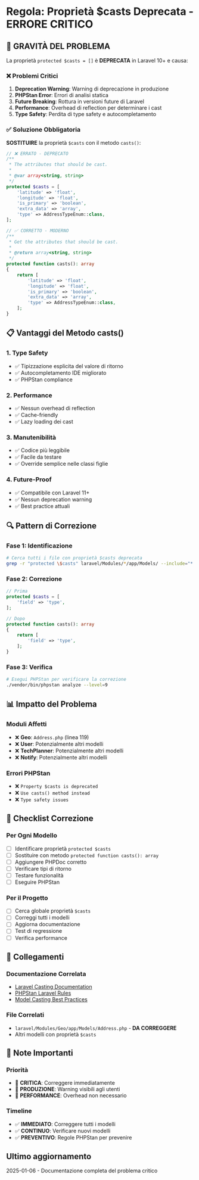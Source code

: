 # Regola: Proprietà $casts Deprecata - ERRORE CRITICO

## 🚨 GRAVITÀ DEL PROBLEMA

La proprietà `protected $casts = []` è **DEPRECATA** in Laravel 10+ e causa:

### ❌ Problemi Critici
1. **Deprecation Warning**: Warning di deprecazione in produzione
2. **PHPStan Error**: Errori di analisi statica
3. **Future Breaking**: Rottura in versioni future di Laravel
4. **Performance**: Overhead di reflection per determinare i cast
5. **Type Safety**: Perdita di type safety e autocompletamento

### ✅ Soluzione Obbligatoria

**SOSTITUIRE** la proprietà `$casts` con il metodo `casts()`:

```php
// ❌ ERRATO - DEPRECATO
/**
 * The attributes that should be cast.
 *
 * @var array<string, string>
 */
protected $casts = [
    'latitude' => 'float',
    'longitude' => 'float',
    'is_primary' => 'boolean',
    'extra_data' => 'array',
    'type' => AddressTypeEnum::class,
];

// ✅ CORRETTO - MODERNO
/**
 * Get the attributes that should be cast.
 *
 * @return array<string, string>
 */
protected function casts(): array
{
    return [
        'latitude' => 'float',
        'longitude' => 'float',
        'is_primary' => 'boolean',
        'extra_data' => 'array',
        'type' => AddressTypeEnum::class,
    ];
}
```

## 📋 Vantaggi del Metodo casts()

### 1. **Type Safety**
- ✅ Tipizzazione esplicita del valore di ritorno
- ✅ Autocompletamento IDE migliorato
- ✅ PHPStan compliance

### 2. **Performance**
- ✅ Nessun overhead di reflection
- ✅ Cache-friendly
- ✅ Lazy loading dei cast

### 3. **Manutenibilità**
- ✅ Codice più leggibile
- ✅ Facile da testare
- ✅ Override semplice nelle classi figlie

### 4. **Future-Proof**
- ✅ Compatibile con Laravel 11+
- ✅ Nessun deprecation warning
- ✅ Best practice attuali

## 🔍 Pattern di Correzione

### Fase 1: Identificazione
```bash
# Cerca tutti i file con proprietà $casts deprecata
grep -r "protected \$casts" laravel/Modules/*/app/Models/ --include="*.php"
```

### Fase 2: Correzione
```php
// Prima
protected $casts = [
    'field' => 'type',
];

// Dopo
protected function casts(): array
{
    return [
        'field' => 'type',
    ];
}
```

### Fase 3: Verifica
```bash
# Esegui PHPStan per verificare la correzione
./vendor/bin/phpstan analyze --level=9
```

## 📊 Impatto del Problema

### Moduli Affetti
- ❌ **Geo**: `Address.php` (linea 119)
- ❌ **User**: Potenzialmente altri modelli
- ❌ **TechPlanner**: Potenzialmente altri modelli
- ❌ **Notify**: Potenzialmente altri modelli

### Errori PHPStan
- ❌ `Property $casts is deprecated`
- ❌ `Use casts() method instead`
- ❌ `Type safety issues`

## 🎯 Checklist Correzione

### Per Ogni Modello
- [ ] Identificare proprietà `protected $casts`
- [ ] Sostituire con metodo `protected function casts(): array`
- [ ] Aggiungere PHPDoc corretto
- [ ] Verificare tipi di ritorno
- [ ] Testare funzionalità
- [ ] Eseguire PHPStan

### Per il Progetto
- [ ] Cerca globale proprietà `$casts`
- [ ] Correggi tutti i modelli
- [ ] Aggiorna documentazione
- [ ] Test di regressione
- [ ] Verifica performance

## 🔗 Collegamenti

### Documentazione Correlata
- [Laravel Casting Documentation](https://laravel.com/docs/10.x/eloquent-mutators#attribute-casting)
- [PHPStan Laravel Rules](https://github.com/larastan/larastan)
- [Model Casting Best Practices](./model-casting-rules.md)

### File Correlati
- `laravel/Modules/Geo/app/Models/Address.php` - **DA CORREGGERE**
- Altri modelli con proprietà `$casts`

## 📝 Note Importanti

### Priorità
- 🔴 **CRITICA**: Correggere immediatamente
- 🔴 **PRODUZIONE**: Warning visibili agli utenti
- 🔴 **PERFORMANCE**: Overhead non necessario

### Timeline
- ✅ **IMMEDIATO**: Correggere tutti i modelli
- ✅ **CONTINUO**: Verificare nuovi modelli
- ✅ **PREVENTIVO**: Regole PHPStan per prevenire

## Ultimo aggiornamento
2025-01-06 - Documentazione completa del problema critico 